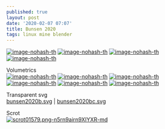 ```yaml
---
published: true
layout: post
date: '2020-02-07 07:07'
title: Bunsen 2020
tags: linux mine blender
---
```

[![image-nohash-th](https://images.weserv.nl/?url=https://i.imgur.com/qjiy6jOb.png)](https://images.weserv.nl/?url=https://i.imgur.com/qjiy6jO.png)
[![image-nohash-th](https://images.weserv.nl/?url=https://i.imgur.com/jzg9B8eb.png)](https://images.weserv.nl/?url=https://i.imgur.com/jzg9B8e.png)
[![image-nohash-th](https://images.weserv.nl/?url=https://i.imgur.com/oh1Bktnb.png)](https://images.weserv.nl/?url=https://i.imgur.com/oh1Bktn.png)
[![image-nohash-th](https://images.weserv.nl/?url=https://i.imgur.com/7TF6deWb.png)](https://images.weserv.nl/?url=https://i.imgur.com/7TF6deW.png)

Volumetrics  
[![image-nohash-th](https://images.weserv.nl/?url=https://i.imgur.com/Vk32Jlqb.png)](https://images.weserv.nl/?url=https://i.imgur.com/Vk32Jlq.png)
[![image-nohash-th](https://images.weserv.nl/?url=https://i.imgur.com/GBPjmL9b.png)](https://images.weserv.nl/?url=https://i.imgur.com/GBPjmL9.png)
[![image-nohash-th](https://images.weserv.nl/?url=https://i.imgur.com/j4vqkFab.png)](https://images.weserv.nl/?url=https://i.imgur.com/j4vqkFa.png)
[![image-nohash-th](https://images.weserv.nl/?url=https://i.imgur.com/EkgqPkhb.png)](https://images.weserv.nl/?url=https://i.imgur.com/EkgqPkh.png)
[![image-nohash-th](https://images.weserv.nl/?url=https://i.imgur.com/qWrZsKAb.png)](https://images.weserv.nl/?url=https://i.imgur.com/qWrZsKA.png)
[![image-nohash-th](https://images.weserv.nl/?url=https://i.imgur.com/xJTStdMb.png)](https://images.weserv.nl/?url=https://i.imgur.com/xJTStdM.png)

Transparent svg  
[bunsen2020b.svg](/media/bunsen2020b.svg) | [bunsen2020bc.svg](/media/bunsen2020bc.svg)

Scrot  
[![scrot01579.png-n5rn9airn9XIYXR-md](https://images.weserv.nl/?url=https://i.imgur.com/Z3DJtWjl.png)](https://images.weserv.nl/?url=https://i.imgur.com/Z3DJtWj.png)

